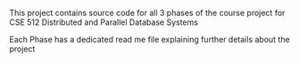 This project contains source code for all 3 phases of the course project for CSE 512 Distributed and Parallel Database Systems

Each Phase has a dedicated read me file explaining further details about the project 
